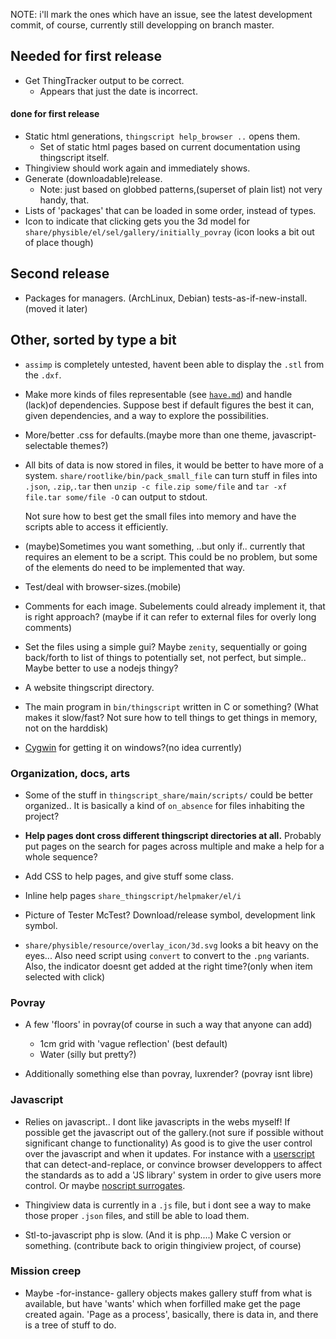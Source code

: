NOTE: i'll mark the ones which have an issue, see the latest development commit,
of course, currently still developping on branch master.

## Needed for first release
* Get ThingTracker output to be correct.
  + Appears that just the date is incorrect.
   
#### done for first release
* Static html generations, `thingscript help_browser ..` opens them.
  + Set of static html pages based on current documentation using thingscript itself.
* Thingiview should work again and immediately shows.
* Generate (downloadable)release.
  + Note: just based on globbed patterns,(superset of plain list) not very handy, that. 
* Lists of 'packages' that can be loaded in some order, instead of types.
* Icon to indicate that clicking gets you the 3d model for
  `share/physible/el/sel/gallery/initially_povray` (icon looks a bit out of place though)

## Second release
* Packages for managers. (ArchLinux, Debian) tests-as-if-new-install.(moved it later)

## Other, sorted by type a bit

* `assimp` is completely untested, havent been able to display the `.stl` from the `.dxf`.

* Make more kinds of files representable 
  (see [`have.md`](have.md)) 
  and handle (lack)of dependencies. Suppose best if default figures the best it
  can, given dependencies, and a way to explore the possibilities.

* More/better .css for defaults.(maybe more than one theme, javascript-selectable themes?)

* All bits of data is now stored in files, it would be better to have more of a system.
  `share/rootlike/bin/pack_small_file` can turn  stuff in files into `.json`, 
  `.zip`,`.tar` then `unzip -c file.zip some/file` and `tar -xf file.tar some/file -O`
  can output to stdout.
  
  Not sure how to best get the small files into memory and have the scripts able
  to access it efficiently.

* (maybe)Sometimes you want something, ..but only if.. currently that requires an
  element to be a script. This could be no problem, but some of the elements do need
  to be implemented that way.

* Test/deal with browser-sizes.(mobile)

* Comments for each image.
  Subelements could already implement it, that is right approach?
  (maybe if it can refer to external files for overly long comments)

* Set the files using a simple gui? 
  Maybe `zenity`, sequentially or going back/forth to list of things to potentially set,
  not perfect, but simple..
  Maybe better to use a nodejs thingy?

* A website thingscript directory.

* The main program in `bin/thingscript` written in C or something?
  (What makes it slow/fast? Not sure how to tell things to get things in memory,
   not on the harddisk)

* [Cygwin](http://cygwin.com/) for getting it on windows?(no idea currently)

### Organization, docs, arts
* Some of the stuff in `thingscript_share/main/scripts/` could be better organized..
  It is basically a kind of `on_absence` for files inhabiting the project?

* **Help pages dont cross different thingscript directories at all.**
  Probably put pages on the search for pages across multiple and make a help for
  a whole sequence?

* Add CSS to help pages, and give stuff some class.

* Inline help pages `share_thingscript/helpmaker/el/i`

* Picture of Tester McTest? Download/release symbol, development link symbol.

* `share/physible/resource/overlay_icon/3d.svg` looks a bit heavy on the eyes...
  Also need script using `convert` to convert to the `.png` variants. Also, the
  indicator doesnt get added at the right time?(only when item selected with click)


### Povray
* A few 'floors' in povray(of course in such a way that anyone can add)
  + 1cm grid with 'vague reflection' (best default)
  + Water (silly but pretty?)

* Additionally something else than povray, luxrender? (povray isnt libre)

### Javascript

* Relies on javascript.. I dont like javascripts in the webs myself! If possible
  get the javascript out of the gallery.(not sure if possible without significant 
  change to functionality) As good is to 
  give the user control over the javascript and when it updates. For instance
  with a [userscript](http://userscript.org/) that can detect-and-replace, or
  convince browser developpers to affect the standards as to add a 'JS library'
  system in order to give users more control. Or maybe 
  [noscript surrogates](http://hackademix.net/2011/09/29/script-surrogates-quick-reference/).

* Thingiview data is currently in a `.js` file, but i dont see a way to make those
  proper `.json` files, and still be able to load them.

* Stl-to-javascript php is slow. (And it is php....) Make C version or something.
  (contribute back to origin thingiview project, of course)

### Mission creep

* Maybe -for-instance- gallery objects makes gallery stuff from what is available,
  but have 'wants' which when forfilled make get the page created again.
  'Page as a process', basically, there is data in, and there is a tree of stuff to do.
